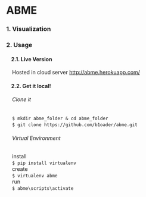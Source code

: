 # ABME


### 1. Visualization
### 2. Usage
#### &nbsp;&nbsp;&nbsp;&nbsp;2.1. Live Version
&nbsp;&nbsp;&nbsp;&nbsp;Hosted in cloud server http://abme.herokuapp.com/
#### &nbsp;&nbsp;&nbsp;&nbsp;2.2. Get it local!
###### &nbsp;&nbsp;&nbsp;&nbsp;Clone it
&nbsp;&nbsp;&nbsp;&nbsp;`$ mkdir abme_folder & cd abme_folder`<br>
&nbsp;&nbsp;&nbsp;&nbsp;`$ git clone https://github.com/b1oader/abme.git`
###### &nbsp;&nbsp;&nbsp;&nbsp;Virtual Environment
&nbsp;&nbsp;&nbsp;&nbsp;install<br>
&nbsp;&nbsp;&nbsp;&nbsp;`$ pip install virtualenv`<br>
&nbsp;&nbsp;&nbsp;&nbsp;create<br>
&nbsp;&nbsp;&nbsp;&nbsp;`$ virtualenv abme`<br>
&nbsp;&nbsp;&nbsp;&nbsp;run<br>
&nbsp;&nbsp;&nbsp;&nbsp;`$ abme\scripts\activate`<br>
